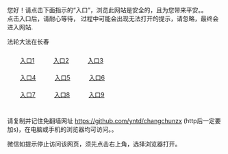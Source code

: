 您好！请点击下面指示的“入口”，浏览此网站是安全的，且为您带来平安。。 <br/>
点击入口后，请耐心等待， 过程中可能会出现无法打开的提示，请忽略，最终会进入网站. </br>

法轮大法在长春<br/>
<div style="padding:10px"><a style="margin:20px" target="_blank" href="https://dfspvcona9ipi.cloudfront.net/2Qpsp?cxtwi" id="ccLink1" rel="nofollow">入口1</a> <a target="_blank" style="margin:20px" href="https://d1u6ha0zwkw3qx.cloudfront.net/2Qpsp?lnblfqs" id="ccLink2" rel="nofollow">入口2</a> <a style="margin:20px" target="_blank" href="https://d2sx308vrprl3a.cloudfront.net/2Qpsp?gupvrzj" id="ccLink3" rel="nofollow">入口3</a></div>

<div style="padding:10px" ><a style="margin:20px" target="_blank" href="https://dfspvcona9ipi.cloudfront.net/2Qpsp?cxtwi" id="ccLink4" rel="nofollow">入口4</a> <a style="margin:20px" href="https://d1u6ha0zwkw3qx.cloudfront.net/2Qpsp?lnblfqs" target="_blank" id="ccLink5" rel="nofollow">入口5</a> <a style="margin:20px" href="https://d2sx308vrprl3a.cloudfront.net/2Qpsp?gupvrzj" target="_blank" id="ccLink6" rel="nofollow">入口6</a></div>

<div style="padding:10px"><a style="margin:20px" target="_blank" href="https://dfspvcona9ipi.cloudfront.net/2Qpsp?cxtwi" id="ccLink7" rel="nofollow">入口7</a> <a style="margin:20px" href="https://d1u6ha0zwkw3qx.cloudfront.net/2Qpsp?lnblfqs" target="_blank" id="ccLink8" rel="nofollow">入口8</a> <a style="margin:20px" target="_blank" href="https://d2sx308vrprl3a.cloudfront.net/2Qpsp?gupvrzj" id="ccLink9" rel="nofollow">入口9</a></div>

<br/>



请复制并记住免翻墙网址 https://github.com/yntd/changchunzx (http后一定要加s)，在电脑或手机的浏览器均可访问。。<br/>

微信如提示停止访问该网页，须先点击右上角，选择浏览器打开。
